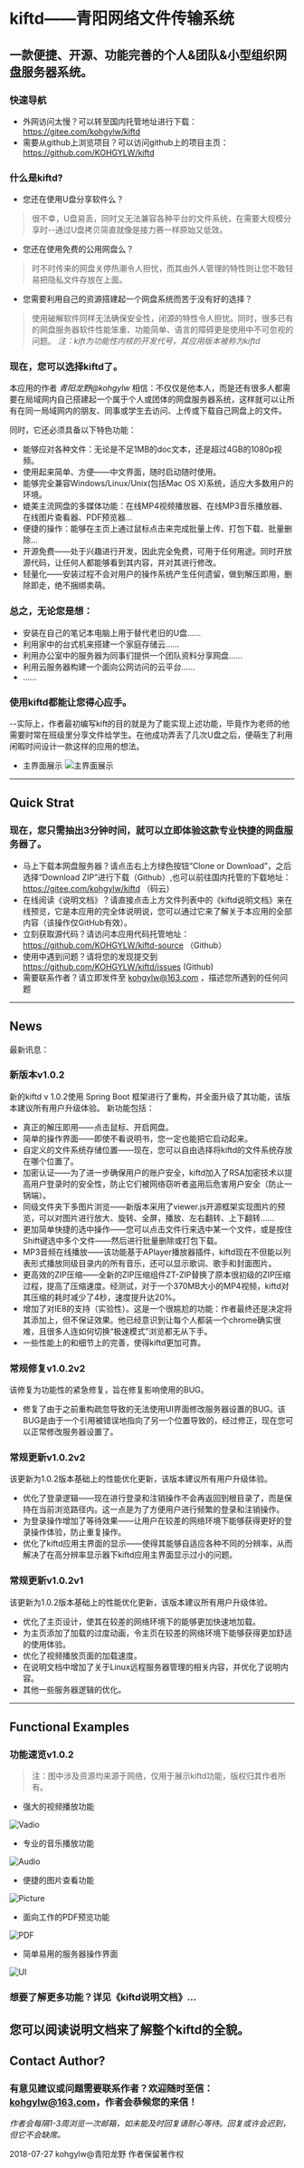 # kiftd——青阳网络文件传输系统 #
## 一款便捷、开源、功能完善的个人&团队&小型组织网盘服务器系统。 ##

### 快速导航
* 外网访问太慢？可以转至国内托管地址进行下载： https://gitee.com/kohgylw/kiftd 
* 需要从github上浏览项目？可以访问github上的项目主页： https://github.com/KOHGYLW/kiftd

### 什么是kiftd?
* 您还在使用U盘分享软件么？
> 很不幸，U盘易丢，同时又无法兼容各种平台的文件系统，在需要大规模分享时--通过U盘拷贝简直就像是接力赛一样原始又低效。
* 您还在使用免费的公用网盘么？
> 时不时传来的网盘关停热潮令人担忧，而其由外人管理的特性则让您不敢轻易把隐私文件存放在上面。
* 您需要利用自己的资源搭建起一个网盘系统而苦于没有好的选择？
> 使用破解软件同样无法确保安全性，闭源的特性令人担忧。同时，很多已有的网盘服务器软件性能笨重、功能简单、语言的障碍更是使用中不可忽视的问题。
_注：kift为功能性内核的开发代号，其应用版本被称为kiftd_

### 现在，您可以选择kiftd了。

本应用的作者 _青阳龙野@kohgylw_ 相信：不仅仅是他本人，而是还有很多人都需要在局域网内自己搭建起一个属于个人或团体的网盘服务器系统，这样就可以让所有在同一局域网内的朋友、同事或学生去访问、上传或下载自己网盘上的文件。

同时，它还必须具备以下特色功能：
* 能够应对各种文件：无论是不足1MB的doc文本，还是超过4GB的1080p视频。
* 使用起来简单、方便——中文界面，随时启动随时使用。
* 能够完全兼容Windows/Linux/Unix(包括Mac OS X)系统，适应大多数用户的环境。
* 媲美主流网盘的多媒体功能：在线MP4视频播放器、在线MP3音乐播放器、在线图片查看器、PDF预览器...
* 便捷的操作：能够在主页上通过鼠标点击来完成批量上传、打包下载、批量删除...
* 开源免费——处于兴趣进行开发，因此完全免费，可用于任何用途。同时开放源代码，让任何人都能够看到其内容，并对其进行修改。
* 轻量化——安装过程不会对用户的操作系统产生任何遗留，做到解压即用，删除即走，绝不捆绑卖萌。

### 总之，无论您是想：
+ 安装在自己的笔记本电脑上用于替代老旧的U盘……
+ 利用家中的台式机来搭建一个家庭存储云……
+ 利用办公室中的服务器为同事们提供一个团队资料分享网盘……
+ 利用云服务器构建一个面向公网访问的云平台……
+ ……

### 使用kiftd都能让您得心应手。

--实际上，作者最初编写kift的目的就是为了能实现上述功能，毕竟作为老师的他需要时常在班级里分享文件给学生。在他成功弄丢了几次U盘之后，便萌生了利用闲暇时间设计一款这样的应用的想法。

+ 主界面展示
![主界面展示](http://pic.caigoubao.cc/605641/kiftd-homepage2.png)

-------------------

## Quick Strat

### 现在，您只需抽出3分钟时间，就可以立即体验这款专业快捷的网盘服务器了。

* 马上下载本网盘服务器？请点击右上方绿色按钮“Clone or Download”，之后选择“Download ZIP”进行下载（Github）,也可以前往国内托管的下载地址： https://gitee.com/kohgylw/kiftd （码云）
* 在线阅读《说明文档》？请直接点击上方文件列表中的《kiftd说明文档》来在线预览，它是本应用的完全体说明说，您可以通过它来了解关于本应用的全部内容（该操作仅GitHub有效）。
* 立刻获取源代码？请访问本应用代码托管地址：https://github.com/KOHGYLW/kiftd-source （Github）
* 使用中遇到问题？请将您的发现提交到 https://github.com/KOHGYLW/kiftd/issues (Github)
* 需要联系作者？请立即发件至 kohgylw@163.com ，描述您所遇到的任何问题

-------------------
## News

最新讯息：

### 新版本v1.0.2
新的kiftd v 1.0.2使用 Spring Boot 框架进行了重构，并全面升级了其功能，该版本建议所有用户升级体验。
新功能包括：
+ 真正的解压即用——点击鼠标、开启网盘。
+ 简单的操作界面——即使不看说明书，您一定也能把它启动起来。
+ 自定义的文件系统存储位置——现在，您可以自由选择将kiftd的文件系统存放在哪个位置了。
+ 加密认证——为了进一步确保用户的账户安全，kiftd加入了RSA加密技术以提高用户登录时的安全性，防止它们被网络窃听者盗用后危害用户安全（防止一锅端）。
+ 同级文件夹下多图片浏览——新版本采用了viewer.js开源框架实现图片的预览，可以对图片进行放大、旋转、全屏，播放、左右翻转、上下翻转……
+ 更加简单快捷的选中操作——您可以点击文件行来选中某一个文件，或是按住Shift键选中多个文件——然后进行批量删除或打包下载。
+ MP3音频在线播放——该功能基于APlayer播放器插件，kiftd现在不但能以列表形式播放同级目录内的所有音乐，还可以显示歌词、歌手和封面图片。
+ 更高效的ZIP压缩——全新的ZIP压缩组件ZT-ZIP替换了原本很初级的ZIP压缩过程，提高了压缩速度。经测试，对于一个370MB大小的MP4视频，kiftd对其压缩的耗时减少了4秒，速度提升达20%。
+ 增加了对IE8的支持（实验性）。这是一个很尴尬的功能：作者最终还是决定将其添加上，但不保证效果。他已经意识到让每个人都装一个chrome确实很难，且很多人连如何切换“极速模式”浏览都无从下手。
+ 一些性能上的和细节上的完善，使得kiftd更加可靠。

### 常规修复v1.0.2v2
该修复为功能性的紧急修复，旨在修复影响使用的BUG。
+ 修复了由于之前重构疏忽导致的无法使用UI界面修改服务器设置的BUG。该BUG是由于一个引用被错误地指向了另一个位置导致的，经过修正，现在您可以正常修改服务器设置了。

### 常规更新v1.0.2v2
该更新为1.0.2版本基础上的性能优化更新，该版本建议所有用户升级体验。
+ 优化了登录逻辑——现在进行登录和注销操作不会再返回到根目录了，而是保持在当前浏览路径内。这一点是为了方便用户进行频繁的登录和注销操作。
+ 为登录操作增加了等待效果——让用户在较差的网络环境下能够获得更好的登录操作体验，防止重复操作。
+ 优化了kiftd应用主界面的显示——使得其能够自适应各种不同的分辨率，从而解决了在高分辨率显示器下kiftd应用主界面显示过小的问题。

### 常规更新v1.0.2v1
该更新为1.0.2版本基础上的性能优化更新，该版本建议所有用户升级体验。
+ 优化了主页设计，使其在较差的网络环境下的能够更加快速地加载。
+ 为主页添加了加载的过度动画，令主页在较差的网络环境下能够获得更加舒适的使用体验。
+ 优化了视频播放页面的加载速度。
+ 在说明文档中增加了关于Linux远程服务器管理的相关内容，并优化了说明内容。
+ 其他一些服务器逻辑的优化。

--------------------
## Functional Examples

### 功能速览v1.0.2
>注：图中涉及资源均来源于网络，仅用于展示kiftd功能，版权归其作者所有。

+ 强大的视频播放功能

![Vadio](http://pic.caigoubao.cc/605641/vadio.png)
+ 专业的音乐播放功能

![Audio](http://pic.caigoubao.cc/605641/audio.png)
+ 便捷的图片查看功能

![Picture](http://pic.caigoubao.cc/605641/kiftd-picture.png)
+ 面向工作的PDF预览功能

![PDF](http://pic.caigoubao.cc/605641/pdf.png)
+ 简单易用的服务器操作界面

![UI](http://pic.caigoubao.cc/605641/kiftd-ui2.png)

### 想要了解更多功能？详见《kiftd说明文档》...
您可以阅读说明文档来了解整个kiftd的全貌。
-------------------
## Contact Author?

### 有意见建议或问题需要联系作者？欢迎随时至信：kohgylw@163.com，作者会恭候您的来信！

_作者会每隔1-3周浏览一次邮箱，如未能及时回复请耐心等待。回复或许会迟到，但它不会缺席。_

2018-07-27 kohgylw@青阳龙野 作者保留著作权
